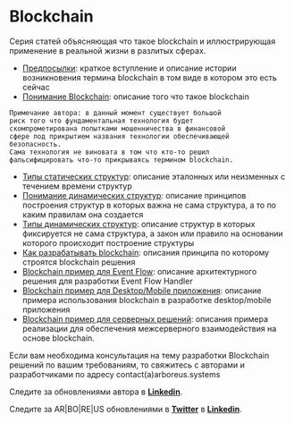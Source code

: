 # Blockchain

Серия статей объясняющая что такое blockchain и иллюстрирующая применение в реальной жизни в разлитых сферах.

* [Предпосылки](https://github.com/ArboreusSystems/arboreus_articles/blob/master/blockchain/prerequisites/rus.blockchain_prerequisites.md): краткое вступление и описание истории возникновения термина blockchain в том виде в котором это есть сейчас
* [Понимание Blockchain](https://github.com/ArboreusSystems/arboreus_articles/blob/master/blockchain/understanding_blockchain/rus.understanding_blockchain.md): описание того что такое blockchain
```
Примечание автора: в данный момент существует большой 
риск того что фундаментальная технология будет 
скомпрометирована попытками мошенничества в финансовой 
сфере под прикрытием названия технологии обеспечивающей
безопасность. 
Сама технология не виновата в том что кто-то решил
фальсифицировать что-то прикрываясь термином blockchain.
```
* [Типы статических структур](https://github.com/ArboreusSystems/arboreus_articles/blob/master/blockchain/the_types_of_chained_statical_structures/rus.the_types_of_chained_statical_structures.md): описание эталонных или неизменных с течением времени структур 
* [Понимание динамических структур](https://github.com/ArboreusSystems/arboreus_articles/blob/master/blockchain/understanding_blockchain_dynamical_structures/rus.understanding_blockchain_dynamical_structures.md): описание принципов построения структур в которых важна не сама структура, а то по каким правилам она создается
* [Типы динамических структур](https://github.com/ArboreusSystems/arboreus_articles/blob/master/blockchain/the_types_of_chained_dynamical_structures/rus.types_of_dynamical_structures.md): описание структур в которых фиксируется не сама структура, а закон или правило на основании которого происходит построение структуры
* [Как разрабатывать blockchain](https://github.com/ArboreusSystems/arboreus_articles/blob/master/blockchain/how_to_do_blockchain/rus.how_to_do_blockchain.md): описания принципа по которому строятся blockchain решения
* [Blockchain пример для Event Flow](https://github.com/ArboreusSystems/arboreus_articles/blob/master/blockchain/bc_example_event_flow/rus.bce_events_flow.md): описание архитектурного решения для разработки Event Flow Handler
* [Blockchain пример для Desktop/Mobile приложения](https://github.com/ArboreusSystems/arboreus_articles/blob/master/blockchain/bc_example_desktop_mobile_application/rus.bce_desktop_mobile_application.md): описание примера использования blockchain в разработке desktop/mobile приложения
* [Blockchain пример для серверных решений](https://github.com/ArboreusSystems/arboreus_articles/blob/master/blockchain/bc_example_connected_servers/rus.bce_connected_servers.md): описания примера реализации для обеспечения межсерверного взаимодействия на основе blockchain.

Если вам необходима консультация на тему разработки Blockchain решений по вашим требованиям, то свяжитесь с авторами и разработчиками по адресу contact(a)arboreus.systems

Следите за обновлениями автора в [**Linkedin**](https://www.linkedin.com/in/alexandr-kirilov-3365b992/).

Следите за AR|BO|RE|US обновлениями в [**Twitter**](https://twitter.com/ArboreusSystems) в [**Linkedin**](www.linkedin.com/company/arboreus-systems/).